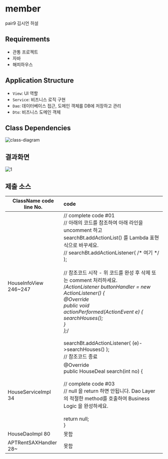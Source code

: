 # member

pair9 김시언 허설

## Requirements

- 관통 프로젝트
- 자바
- 해피하우스

## Application Structure

- `View`: UI 역할
- `Service`: 비즈니스 로직 구현
- `Dao`: 데이터베이스 접근, 도메인 객체를 DB에 저장하고 관리
- `Dto`: 비즈니스 도메인 객체

## Class Dependencies

![class-diagram](http://www.plantuml.com/plantuml/proxy?src=https://raw.githubusercontent.com/lcalmsky/member/master/class-diagram.puml)


## 결과화면
![1](https://user-images.githubusercontent.com/26956570/151523317-cc18c091-4787-4fea-8a87-97e2a8591792.png)


## 제출 소스
| ClassName  code line No. | code                                                         |
| ------------------------ | :----------------------------------------------------------- |
| HouseInfoView 246~247    | // complete code #01<br/>		// 아래의 코드를 참조하여 아래 라인을 uncomment 하고 searchBt.addActionList() 를 Lambda 표현식으로 바꾸세요.<br/>		// searchBt.addActionListener( /* 여기 */ );<br/>		<br/>		// 참조코드 시작 - 위 코드를 완성 후 삭제 또는 comment 처리하세요.<br/>		/*ActionListener buttonHandler = new ActionListener() {<br/>			@Override<br/>			public void actionPerformed(ActionEvent e) {<br/>				searchHouses();<br/>			}<br/>		};*/<br/>		<br/>		searchBt.addActionListener( (e)->searchHouses() );<br/>		// 참조코드 종료<br/> |
| HouseServiceImpl 34      | @Override<br/>	public HouseDeal search(int no) {<br/>		<br/>		// complete code #03<br/>		// null 을 return 하면 안됩니다. Dao Layer 의 적절한 method를 호출하여 Business Logic 을 완성하세요.<br/>		<br/>		return null;<br/>	} |
| HouseDaoImpl  80         | 못함                                                         |
| APTRentSAXHandler 28~    | 못함                                                         |
